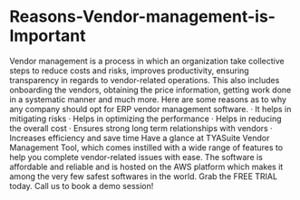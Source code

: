 # Reasons-Vendor-management-is-Important
Vendor management is a process in which an organization take collective steps to reduce costs and risks, improves productivity, ensuring transparency in regards to vendor-related operations. This also includes onboarding the vendors, obtaining the price information, getting work done in a systematic manner and much more. Here are some reasons as to why any company should opt for ERP vendor management software. · It helps in mitigating risks · Helps in optimizing the performance · Helps in reducing the overall cost · Ensures strong long term relationships with vendors · Increases efficiency and save time Have a glance at TYASuite Vendor Management Tool, which comes instilled with a wide range of features to help you complete vendor-related issues with ease. The software is affordable and reliable and is hosted on the AWS platform which makes it among the very few safest softwares in the world. Grab the FREE TRIAL today. Call us to book a demo session! 
